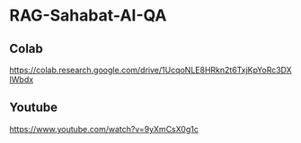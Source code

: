 # RAG-Sahabat-AI-QA

## Colab
https://colab.research.google.com/drive/1UcqoNLE8HRkn2t6TxjKpYoRc3DXIWbdx

## Youtube
https://www.youtube.com/watch?v=9yXmCsX0g1c
